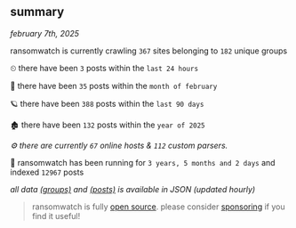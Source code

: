 
## summary
_february 7th, 2025_

ransomwatch is currently crawling `367` sites belonging to `182` unique groups

⏲ there have been `3` posts within the `last 24 hours`

🦈 there have been `35` posts within the `month of february`

🪐 there have been `388` posts within the `last 90 days`

🏚 there have been `132` posts within the `year of 2025`

_⚙️ there are currently `67` online hosts & `112` custom parsers._

🦕 ransomwatch has been running for `3 years, 5 months and 2 days` and indexed `12967` posts

_all data  [(groups)](http://ransomwhat.telemetry.ltd/groups) and [(posts)](http://ransomwhat.telemetry.ltd/posts) is available in JSON (updated hourly)_

> ransomwatch is fully [open source](https://github.com/joshhighet/ransomwatch#ransomwatch--). please consider [sponsoring](https://github.com/sponsors/joshhighet) if you find it useful!
